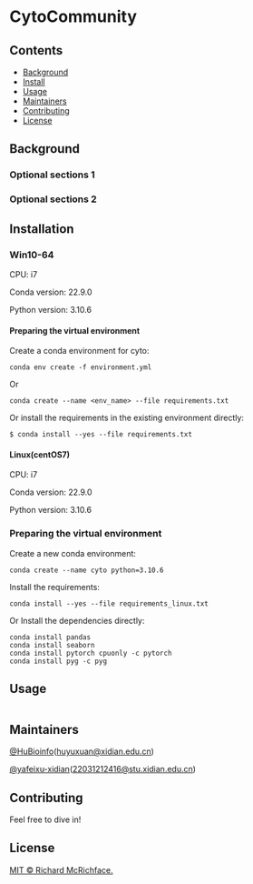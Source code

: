 # CytoCommunity

## Contents

- [Background](#background)
- [Install](#install)
- [Usage](#usage)
- [Maintainers](#maintainers)
- [Contributing](#contributing)
- [License](#license)

## Background

### Optional sections 1


### Optional sections 2


## Installation

### Win10-64

CPU: i7

Conda version: 22.9.0

Python version: 3.10.6

#### Preparing the virtual environment 

Create a conda environment for cyto:

```
conda env create -f environment.yml
```

Or

```
conda create --name <env_name> --file requirements.txt
```

Or install the requirements in the existing environment directly:

```
$ conda install --yes --file requirements.txt
```

#### Linux(centOS7)

CPU: i7

Conda version: 22.9.0

Python version: 3.10.6

### Preparing the virtual environment 

Create a new conda environment:

```
conda create --name cyto python=3.10.6
```

Install the requirements:

```
conda install --yes --file requirements_linux.txt
```

Or Install the dependencies directly:

```
conda install pandas
conda install seaborn
conda install pytorch cpuonly -c pytorch
conda install pyg -c pyg
```

## Usage

```
```

## Maintainers

[@HuBioinfo](https://github.com/huBioinfo)(huyuxuan@xidian.edu.cn)

[@yafeixu-xidian](https://github.com/yafeixu-xidian)(22031212416@stu.xidian.edu.cn)

## Contributing

Feel free to dive in!

## License

[MIT © Richard McRichface.](../LICENSE)
